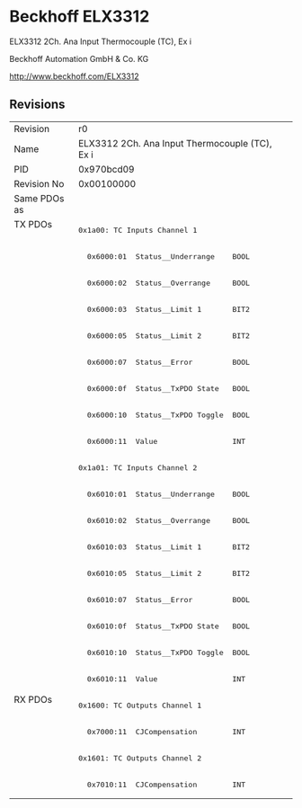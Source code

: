 # Beckhoff ELX3312

ELX3312 2Ch. Ana Input Thermocouple (TC), Ex i

Beckhoff Automation GmbH & Co. KG

http://www.beckhoff.com/ELX3312

## Revisions
<table>
<tr >
<td>Revision</td>
<td><div class="foo">r0</div></td>
</tr>
<tr >
<td>Name</td>
<td><div class="foo">ELX3312 2Ch. Ana Input Thermocouple (TC), Ex i</div></td>
</tr>
<tr >
<td>PID</td>
<td><div class="foo">0x970bcd09</div></td>
</tr>
<tr >
<td>Revision No</td>
<td><div class="foo">0x00100000</div></td>
</tr>
<tr >
<td>Same PDOs as</td>
<td><div class="foo"></div></td>
</tr>
<tr class="txpdo pdosection">
<td rowspan=18 valign=top>TX PDOs</td>
<td><pre>0x1a00: TC Inputs Channel 1</pre></td>
<td></td>
</tr>
<tr class="txpdo">
<td><pre>  0x6000:01  Status__Underrange    BOOL</pre></td>
</tr>
<tr class="txpdo">
<td><pre>  0x6000:02  Status__Overrange     BOOL</pre></td>
</tr>
<tr class="txpdo">
<td><pre>  0x6000:03  Status__Limit 1       BIT2</pre></td>
</tr>
<tr class="txpdo">
<td><pre>  0x6000:05  Status__Limit 2       BIT2</pre></td>
</tr>
<tr class="txpdo">
<td><pre>  0x6000:07  Status__Error         BOOL</pre></td>
</tr>
<tr class="txpdo">
<td><pre>  0x6000:0f  Status__TxPDO State   BOOL</pre></td>
</tr>
<tr class="txpdo">
<td><pre>  0x6000:10  Status__TxPDO Toggle  BOOL</pre></td>
</tr>
<tr class="txpdo">
<td><pre>  0x6000:11  Value                 INT</pre></td>
</tr>
<tr class="txpdo pdosection">
<td><pre>0x1a01: TC Inputs Channel 2</pre></td>
</tr>
<tr class="txpdo">
<td><pre>  0x6010:01  Status__Underrange    BOOL</pre></td>
</tr>
<tr class="txpdo">
<td><pre>  0x6010:02  Status__Overrange     BOOL</pre></td>
</tr>
<tr class="txpdo">
<td><pre>  0x6010:03  Status__Limit 1       BIT2</pre></td>
</tr>
<tr class="txpdo">
<td><pre>  0x6010:05  Status__Limit 2       BIT2</pre></td>
</tr>
<tr class="txpdo">
<td><pre>  0x6010:07  Status__Error         BOOL</pre></td>
</tr>
<tr class="txpdo">
<td><pre>  0x6010:0f  Status__TxPDO State   BOOL</pre></td>
</tr>
<tr class="txpdo">
<td><pre>  0x6010:10  Status__TxPDO Toggle  BOOL</pre></td>
</tr>
<tr class="txpdo">
<td><pre>  0x6010:11  Value                 INT</pre></td>
</tr>
<tr class="rxpdo pdosection">
<td rowspan=4 valign=top>RX PDOs</td>
<td><pre>0x1600: TC Outputs Channel 1</pre></td>
<td></td>
</tr>
<tr class="rxpdo">
<td><pre>  0x7000:11  CJCompensation        INT</pre></td>
</tr>
<tr class="rxpdo pdosection">
<td><pre>0x1601: TC Outputs Channel 2</pre></td>
</tr>
<tr class="rxpdo">
<td><pre>  0x7010:11  CJCompensation        INT</pre></td>
</tr>
</table>
